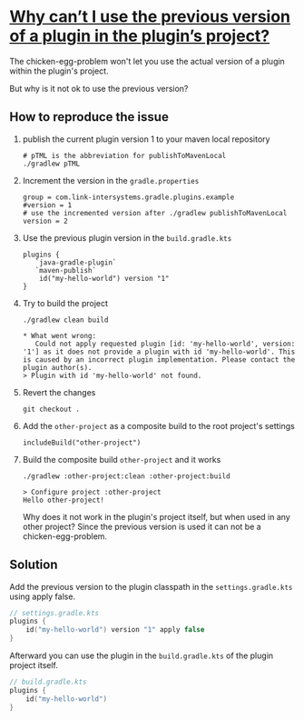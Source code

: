 # [Why can’t I use the previous version of a plugin in the plugin’s project?](https://discuss.gradle.org/t/why-cant-i-use-the-previous-version-of-a-plugin-in-the-plugins-project/49273?u=rene.link)

The chicken-egg-problem won't let you use the actual
version of a plugin within the plugin's project.

But why is it not ok to use the previous version?

## How to reproduce the issue

1. publish the current plugin version 1 to your maven local repository

       # pTML is the abbreviation for publishToMavenLocal 
       ./gradlew pTML
2. Increment the version in the `gradle.properties`

       group = com.link-intersystems.gradle.plugins.example
       #version = 1
       # use the incremented version after ./gradlew publishToMavenLocal
       version = 2
3. Use the previous plugin version in the `build.gradle.kts`

       plugins {
          `java-gradle-plugin`
          `maven-publish`
           id("my-hello-world") version "1"
       }
4. Try to build the project

       ./gradlew clean build

       * What went wrong:
          Could not apply requested plugin [id: 'my-hello-world', version: '1'] as it does not provide a plugin with id 'my-hello-world'. This is caused by an incorrect plugin implementation. Please contact the plugin author(s).
       > Plugin with id 'my-hello-world' not found.
5. Revert the changes

       git checkout .
6. Add the `other-project` as a composite build to the root project's settings

       includeBuild("other-project")
7. Build the composite build `other-project` and it works

       ./gradlew :other-project:clean :other-project:build

       > Configure project :other-project
       Hello other-project!

   Why does it not work in the plugin's project itself, but when used in any other project?
   Since the previous version is used it can not be a chicken-egg-problem.

## Solution

Add the previous version to the plugin classpath in the `settings.gradle.kts` using apply false.

```kotlin
// settings.gradle.kts
plugins {
    id("my-hello-world") version "1" apply false
}
```

Afterward you can use the plugin in the `build.gradle.kts` of the plugin project itself.

```kotlin
// build.gradle.kts
plugins {
    id("my-hello-world")
}
```
